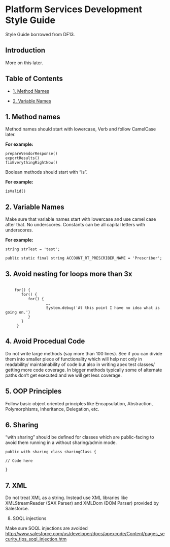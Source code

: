 # Platform Services Development Style Guide

Style Guide borrowed from DF13.

## Introduction

More on this later.

## Table of Contents

* [1. Method Names](#1-method-names)

* [2. Variable Names](#2-variable-names)

## 1. Method names

Method names should start with lowercase, Verb and follow CamelCase later.
    
**For example:**
```
prepareVendorResponse()
exportResults()
fixEverythingRightNow()
```
Boolean methods should start with “is”.

**For example:**
```
isValid()
```
## 2. Variable Names

Make sure that variable names start with lowercase and use camel case after that. No underscores. Constants can be all capital letters with underscores.

**For example:**
```
string strTest = 'test';

public static final string ACCOUNT_RT_PRESCRIBER_NAME = 'Prescriber';
```

## 3. Avoid nesting for loops more than 3x
```
 
    for() {
       for() {
          for() {
                  ….
                  System.debug('At this point I have no idea what is going on.')
          }
       }
     }
```

## 4. Avoid Procedual Code

Do not write large methods (say more than 100 lines). See if you can divide them into smaller piece of functionality which will help not only in readability/ maintainability of code but also in writing apex test classes/ getting more code coverage. In bigger methods typically some of alternate paths don’t get executed and we will get less coverage.
 
## 5. OOP Principles

Follow basic object oriented principles like Encapsulation, Abstraction, Polymorphisms, Inheritance, Delegation, etc.
  
## 6. Sharing

“with sharing” should be defined for classes which are public-facing to avoid them running in a without sharing/admin mode.

```
public with sharing class sharingClass {

// Code here

}
```

## 7. XML

Do not treat XML as a string. Instead use XML libraries like XMLStreamReader (SAX Parser) and XMLDom (DOM Parser) provided by Salesforce.

8. SOQL injections

Make sure SOQL injections are avoided
http://www.salesforce.com/us/developer/docs/apexcode/Content/pages_security_tips_soql_injection.htm


